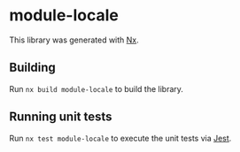 # module-locale

This library was generated with [Nx](https://nx.dev).

## Building

Run `nx build module-locale` to build the library.

## Running unit tests

Run `nx test module-locale` to execute the unit tests via [Jest](https://jestjs.io).
